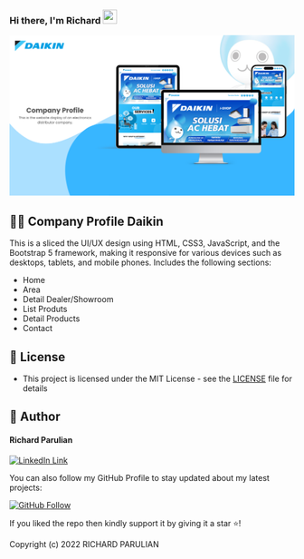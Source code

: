 ### Hi there, I'm  Richard <img src="https://media.giphy.com/media/hvRJCLFzcasrR4ia7z/giphy.gif" height="25px" width="25px">

<img src="https://github.com/richardparulian/slicing_design_responsive/blob/main/assets/daikinB.png?raw=true">

<br>

## 🧑‍💻 Company Profile Daikin
This is a sliced the UI/UX design using HTML, CSS3, JavaScript, and the Bootstrap 5 framework, making it responsive for various devices such as desktops, tablets, and mobile phones. Includes the following sections:
- Home
- Area
- Detail Dealer/Showroom
- List Produts
- Detail Products
- Contact

## 🔑 License
- This project is licensed under the MIT License - see the [LICENSE](LICENSE.md) file for details

## 🧑 Author

#### Richard Parulian
[![LinkedIn Link](https://img.shields.io/badge/Connect-Richard-blue.svg?logo=linkedin&longCache=true&style=social&label=Connect
)](https://www.linkedin.com/in/richardparulian/)

You can also follow my GitHub Profile to stay updated about my latest projects:

[![GitHub Follow](https://img.shields.io/badge/Connect-Richard-blue.svg?logo=Github&longCache=true&style=social&label=Follow)](https://github.com/richardparulian)

If you liked the repo then kindly support it by giving it a star ⭐!

Copyright (c) 2022 RICHARD PARULIAN
